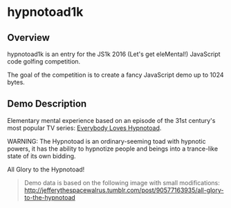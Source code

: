 hypnotoad1k
===========

Overview
--------
hypnotoad1k is an entry for the JS1k 2016 (Let's get eleMental!) JavaScript code golfing competition.

The goal of the competition is to create a fancy JavaScript demo up to 1024 bytes.

Demo Description
----------------
Elementary mental experience based on an episode of the 31st century's most popular TV series:
[Everybody Loves Hypnotoad](http://www.imdb.com/title/tt1151330/).

WARNING: The Hypnotoad is an ordinary-seeming toad with hypnotic powers,
it has the ability to hypnotize people and beings into a trance-like state of its own bidding.

All Glory to the Hypnotoad!

> Demo data is based on the following image with small modifications:
> http://jefferythespacewalrus.tumblr.com/post/90577163935/all-glory-to-the-hypnotoad
